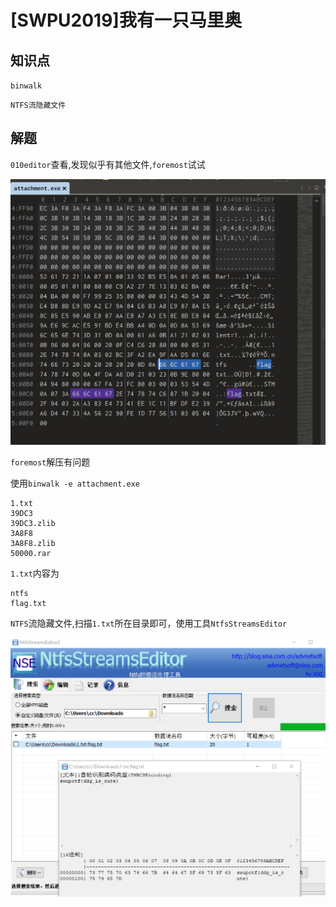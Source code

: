 # [SWPU2019]我有一只马里奥

## 知识点

`binwalk`

`NTFS流隐藏文件`

## 解题

`010editor`查看,发现似乎有其他文件,`foremost`试试

![image-20231126105555165](./img/33-1.png)

`foremost`解压有问题

使用`binwalk -e attachment.exe`

```
1.txt
39DC3
39DC3.zlib
3A8F8
3A8F8.zlib
50000.rar
```

`1.txt`内容为

```
ntfs      
flag.txt
```

`NTFS`流隐藏文件,扫描`1.txt`所在目录即可，使用工具`NtfsStreamsEditor`

![image-20231126115831583](./img/33-2.png)